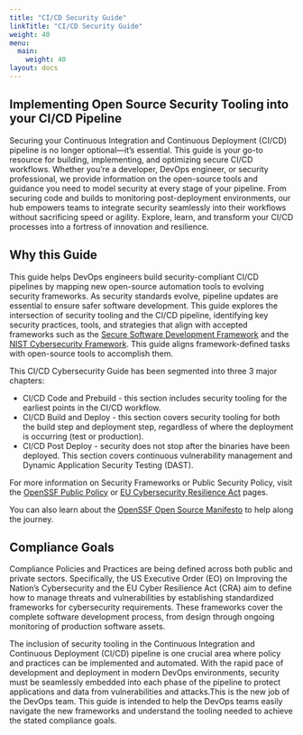 ```yaml
---
title: "CI/CD Security Guide"
linkTitle: "CI/CD Security Guide"
weight: 40
menu:
  main:
    weight: 40
layout: docs
---
```


## Implementing Open Source Security Tooling into your CI/CD Pipeline ##

Securing your Continuous Integration and Continuous Deployment (CI/CD) pipeline is no longer optional—it’s essential. This guide is your go-to resource for building, implementing, and optimizing secure CI/CD workflows. Whether you’re a developer, DevOps engineer, or security professional, we provide information on the open-source tools and guidance you need to model security at every stage of your pipeline. From securing code and builds to monitoring post-deployment environments, our hub empowers teams to integrate security seamlessly into their workflows without sacrificing speed or agility. Explore, learn, and transform your CI/CD processes into a fortress of innovation and resilience.

## Why this Guide ##

This guide helps DevOps engineers build security-compliant CI/CD pipelines by mapping new open-source automation tools to evolving security frameworks. As security standards evolve, pipeline updates are essential to ensure safer software development. This guide explores the intersection of security tooling and the CI/CD pipeline, identifying key security practices, tools, and strategies that align with accepted frameworks such as the [Secure Software Development Framework](https://nvlpubs.nist.gov/nistpubs/SpecialPublications/NIST.SP.800-218.pdf) and the [NIST Cybersecurity Framework](https://nvlpubs.nist.gov/nistpubs/CSWP/NIST.CSWP.29.pdf). This guide aligns framework-defined tasks with open-source tools to accomplish them.

This CI/CD Cybersecurity Guide has been segmented into three 3 major chapters:

- CI/CD Code and Prebuild - this section includes security tooling for the earliest points in the CI/CD workflow.
- CI/CD Build and Deploy - this section covers security tooling for both the build step and deployment step, regardless of where the deployment is occurring (test or production).
- CI/CD Post Deploy - security does not stop after the binaries have been deployed. This section covers continuous vulnerability management and Dynamic Application Security Testing (DAST).

For more information on Security Frameworks or Public Security Policy, visit the [OpenSSF Public Policy](https://openssf.org/public-policy/) or [EU Cybersecurity Resilience Act](https://openssf.org/public-policy/eu-cyber-resilience-act/) pages. 

You can also learn about the [OpenSSF Open Source Manifesto](https://openssf.org/blog/2023/08/24/join-us-in-adopting-the-open-source-consumption-manifesto/) to help along the journey. 

## Compliance Goals

Compliance Policies and Practices are being defined across both public and private sectors. Specifically, the US Executive Order (EO) on Improving the Nation’s Cybersecurity and the EU Cyber Resilience Act (CRA) aim to define how to manage threats and vulnerabilities by establishing standardized frameworks for cybersecurity requirements. These frameworks cover the complete software development process, from design through ongoing monitoring of production software assets.

The inclusion of security tooling in the Continuous Integration and Continuous Deployment (CI/CD) pipeline is one crucial area where policy and practices can be implemented and automated. With the rapid pace of development and deployment in modern DevOps environments, security must be seamlessly embedded into each phase of the pipeline to protect applications and data from vulnerabilities and attacks.This is the new job of the DevOps team. This guide is intended to help the DevOps teams easily navigate the new frameworks and understand the tooling needed to achieve the stated compliance goals.  